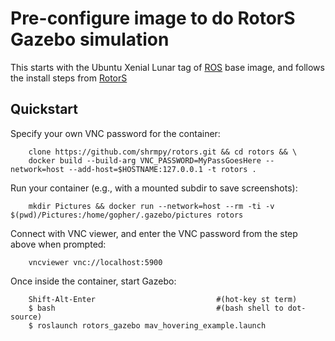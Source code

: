 Pre-configure image to do RotorS Gazebo simulation
======

This starts with the Ubuntu Xenial Lunar tag of [ROS](https://registry.hub.docker.com/osrf/ros/) base image, and follows the install steps from
 [RotorS](https://github.com/ethz-asl/rotors_simulator/) 


Quickstart
------

Specify your own VNC password for the container:

```
    clone https://github.com/shrmpy/rotors.git && cd rotors && \
    docker build --build-arg VNC_PASSWORD=MyPassGoesHere --network=host --add-host=$HOSTNAME:127.0.0.1 -t rotors .
```

Run your container (e.g., with a mounted subdir to save screenshots):

```
    mkdir Pictures && docker run --network=host --rm -ti -v $(pwd)/Pictures:/home/gopher/.gazebo/pictures rotors
```


Connect with VNC viewer, and enter the VNC password from the step above when prompted:

```
    vncviewer vnc://localhost:5900
```


Once inside the container, start Gazebo:

```
    Shift-Alt-Enter                           #(hot-key st term)
    $ bash                                    #(bash shell to dot-source)
    $ roslaunch rotors_gazebo mav_hovering_example.launch
```


